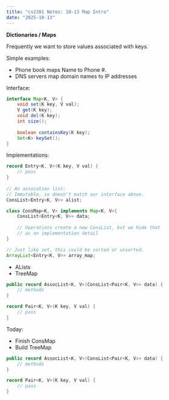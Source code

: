 ```yaml
---
title: "cs2381 Notes: 10-13 Map Intro"
date: "2025-10-13"
---
```



**Dictionaries / Maps**

Frequently we want to store values associated with keys.

Simple examples:

- Phone book maps Name to Phone #.
- DNS servers map domain names to IP addresses

Interface:

```java
interface Map<K, V> {
    void set(K key, V val);
    V get(K key);
    void del(K key);
    int size();
    
    boolean containsKey(K key);
    Set<K> keySet();
}
```

Implementations:

```java
record Entry<K, V>(K key, V val) {
    // pass
}
    
// An assocation list:
// Immutable, so doesn't match our interface above.
ConsList<Entry<K, V>> alist;

class ConsMap<K, V> implements Map<K, V>{
    ConsList<Entry<K, V>> data;
    
    // Operations create a new ConsList, but we hide that
    // as an implementation detail
}

// Just like set, this could be sorted or unsorted.
ArrayList<Entry<K, V>> array_map;
```

- ALists
- TreeMap

```java
public record AssocList<K, V>(ConsList<Pair<K, V>> data) {
    // methods
}

record Pair<K, V>(K key, V val) {
    // pass
}
```

Today:

- Finish ConsMap
- Build TreeMap

```java
public record AssocList<K, V>(ConsList<Pair<K, V>> data) {
    // methods
}

record Pair<K, V>(K key, V val) {
    // pass
}
```
